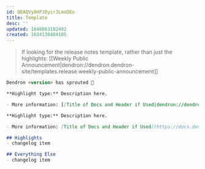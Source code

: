 ```yaml
---
id: QEAQVy8HPJDyirJLmoDEo
title: Template
desc: ''
updated: 1646863182402
created: 1634138484105
---
```


> If looking for the release notes template, rather than just the highlights: [[Weekly Public Announcement|dendron://dendron.dendron-site/templates.release.weekly-public-announcement]]

```markdown
Dendron <version> has sprouted 🌱

**Highlight type:** Description here.

- More information: [[Title of Docs and Header if Used|dendron://dendron.dendron-site/example.docs]]

**Highlight type:** Description here.

- More information: [Title of Docs and Header if Used](https://docs.dendron.so/)

## Highlights
- changelog item

## Everything Else
- changelog item
```
